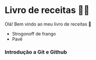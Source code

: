 # Livro de receitas :man_cook:

Olá! Bem vindo ao meu livro de receitas :wave:

 - Strogonoff de frango
 - Pavê

### Introdução a Git e Github
